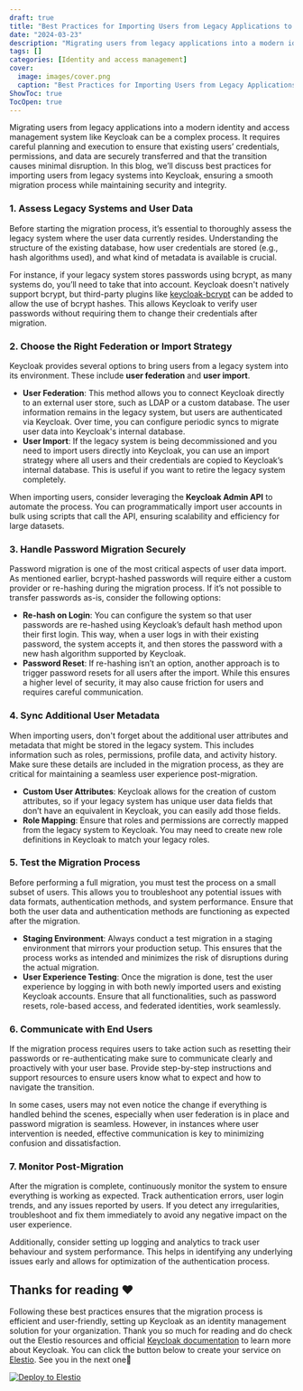```yaml
---
draft: true
title: "Best Practices for Importing Users from Legacy Applications to Keycloak"
date: "2024-03-23"
description: "Migrating users from legacy applications into a modern identity and access management system like Keycloak can be a complex process. It requires careful planning and execution to ensure that existing users’ credentials, permissions, and data are securely transferred and that the transition causes minimal disruption. In this blog, we’ll"
tags: []
categories: [Identity and access management]
cover:
  image: images/cover.png
  caption: "Best Practices for Importing Users from Legacy Applications to Keycloak"
ShowToc: true
TocOpen: true
---
```



Migrating users from legacy applications into a modern identity and access management system like Keycloak can be a complex process. It requires careful planning and execution to ensure that existing users’ credentials, permissions, and data are securely transferred and that the transition causes minimal disruption. In this blog, we’ll discuss best practices for importing users from legacy systems into Keycloak, ensuring a smooth migration process while maintaining security and integrity.

### 1\. **Assess Legacy Systems and User Data**

Before starting the migration process, it’s essential to thoroughly assess the legacy system where the user data currently resides. Understanding the structure of the existing database, how user credentials are stored (e.g., hash algorithms used), and what kind of metadata is available is crucial.

For instance, if your legacy system stores passwords using bcrypt, as many systems do, you’ll need to take that into account. Keycloak doesn't natively support bcrypt, but third\-party plugins like [keycloak\-bcrypt](https://github.com/leroyguillaume/keycloak-bcrypt?ref=blog.elest.io) can be added to allow the use of bcrypt hashes. This allows Keycloak to verify user passwords without requiring them to change their credentials after migration.

### 2\. **Choose the Right Federation or Import Strategy**

Keycloak provides several options to bring users from a legacy system into its environment. These include **user federation** and **user import**.

* **User Federation**: This method allows you to connect Keycloak directly to an external user store, such as LDAP or a custom database. The user information remains in the legacy system, but users are authenticated via Keycloak. Over time, you can configure periodic syncs to migrate user data into Keycloak's internal database.
* **User Import**: If the legacy system is being decommissioned and you need to import users directly into Keycloak, you can use an import strategy where all users and their credentials are copied to Keycloak’s internal database. This is useful if you want to retire the legacy system completely.

When importing users, consider leveraging the **Keycloak Admin API** to automate the process. You can programmatically import user accounts in bulk using scripts that call the API, ensuring scalability and efficiency for large datasets.

### 3\. **Handle Password Migration Securely**

Password migration is one of the most critical aspects of user data import. As mentioned earlier, bcrypt\-hashed passwords will require either a custom provider or re\-hashing during the migration process. If it’s not possible to transfer passwords as\-is, consider the following options:

* **Re\-hash on Login**: You can configure the system so that user passwords are re\-hashed using Keycloak’s default hash method upon their first login. This way, when a user logs in with their existing password, the system accepts it, and then stores the password with a new hash algorithm supported by Keycloak.
* **Password Reset**: If re\-hashing isn’t an option, another approach is to trigger password resets for all users after the import. While this ensures a higher level of security, it may also cause friction for users and requires careful communication.

### 4\. **Sync Additional User Metadata**

When importing users, don't forget about the additional user attributes and metadata that might be stored in the legacy system. This includes information such as roles, permissions, profile data, and activity history. Make sure these details are included in the migration process, as they are critical for maintaining a seamless user experience post\-migration.

* **Custom User Attributes**: Keycloak allows for the creation of custom attributes, so if your legacy system has unique user data fields that don’t have an equivalent in Keycloak, you can easily add those fields.
* **Role Mapping**: Ensure that roles and permissions are correctly mapped from the legacy system to Keycloak. You may need to create new role definitions in Keycloak to match your legacy roles.

### 5\. **Test the Migration Process**

Before performing a full migration, you must test the process on a small subset of users. This allows you to troubleshoot any potential issues with data formats, authentication methods, and system performance. Ensure that both the user data and authentication methods are functioning as expected after the migration.

* **Staging Environment**: Always conduct a test migration in a staging environment that mirrors your production setup. This ensures that the process works as intended and minimizes the risk of disruptions during the actual migration.
* **User Experience Testing**: Once the migration is done, test the user experience by logging in with both newly imported users and existing Keycloak accounts. Ensure that all functionalities, such as password resets, role\-based access, and federated identities, work seamlessly.

### 6\. **Communicate with End Users**

If the migration process requires users to take action such as resetting their passwords or re\-authenticating make sure to communicate clearly and proactively with your user base. Provide step\-by\-step instructions and support resources to ensure users know what to expect and how to navigate the transition.

In some cases, users may not even notice the change if everything is handled behind the scenes, especially when user federation is in place and password migration is seamless. However, in instances where user intervention is needed, effective communication is key to minimizing confusion and dissatisfaction.

### 7\. **Monitor Post\-Migration**

After the migration is complete, continuously monitor the system to ensure everything is working as expected. Track authentication errors, user login trends, and any issues reported by users. If you detect any irregularities, troubleshoot and fix them immediately to avoid any negative impact on the user experience.

Additionally, consider setting up logging and analytics to track user behaviour and system performance. This helps in identifying any underlying issues early and allows for optimization of the authentication process.

## **Thanks for reading ❤️**

Following these best practices ensures that the migration process is efficient and user\-friendly, setting up Keycloak as an identity management solution for your organization. Thank you so much for reading and do check out the Elestio resources and official [Keycloak documentation](https://www.keycloak.org/documentation?ref=blog.elest.io) to learn more about Keycloak. You can click the button below to create your service on [Elestio](https://elest.io/open-source/keycloak?ref=blog.elest.io). See you in the next one👋




[![Deploy to Elestio](https://elest.io/images/logos/deploy-to-elestio-btn.png)](https://elest.io/open-source/keycloak?ref=blog.elest.io)



